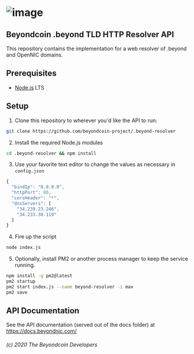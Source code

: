 # ![image](https://cdn.beyondcoin.io/images/common/dot-beyond.png)

## Beyondcoin .beyond TLD HTTP Resolver API

This repository contains the implementation for a web resolver of .beyond and OpenNIC domains.

## Prerequisites

* [Node.js](https://nodejs.org/) LTS

## Setup

1) Clone this repository to wherever you'd like the API to run:

```bash
git clone https://github.com/beyondcoin-project/.beyond-resolver
```

2) Install the required Node.js modules

```bash
cd .beyond-resolver && npm install
```

3) Use your favorite text editor to change the values as necessary in `config.json`

```javascript
{
  "bindIp": "0.0.0.0",
  "httpPort": 80,
  "corsHeader": "*",
  "dnsServers": [
    "34.239.23.246",
    "34.233.38.119"
  ]
}

```

4) Fire up the script

```bash
node index.js
```

5) Optionally, install PM2 or another process manager to keep the service running.

```bash
npm install -g pm2@latest
pm2 startup
pm2 start index.js --name beyond-resolver -i max
pm2 save
```

## API Documentation

See the API documentation (served out of the docs folder) at https://docs.beyondnic.com/

###### (c) 2020 The Beyondcoin Developers
